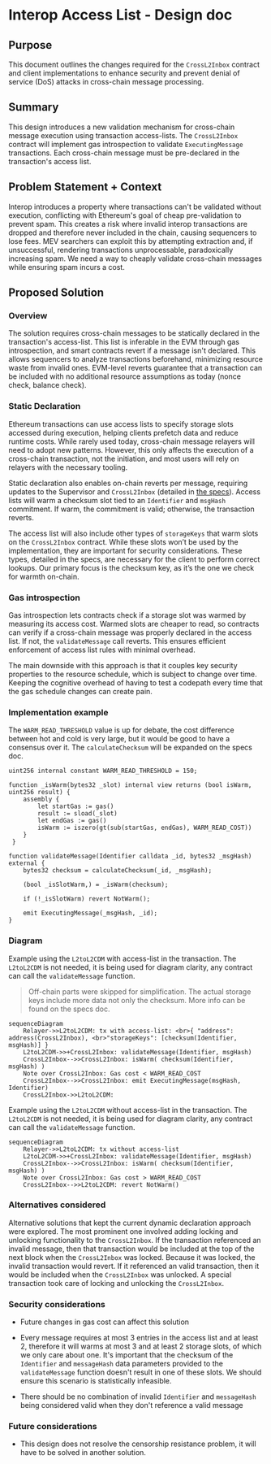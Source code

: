 # Interop Access List - Design doc

## Purpose

This document outlines the changes required for the `CrossL2Inbox` contract and client implementations to enhance security and prevent denial of service (DoS) attacks in cross-chain message processing.

## Summary

This design introduces a new validation mechanism for cross-chain message execution using transaction access-lists. The `CrossL2Inbox` contract will implement gas introspection to validate `ExecutingMessage` transactions. Each cross-chain message must be pre-declared in the transaction's access list.

## Problem Statement + Context

Interop introduces a property where transactions can't be validated without execution, conflicting with Ethereum's goal of cheap pre-validation to prevent spam. This creates a risk where invalid interop transactions are dropped and therefore never included in the chain, causing sequencers to lose fees. MEV searchers can exploit this by attempting extraction and, if unsuccessful, rendering transactions unprocessable, paradoxically increasing spam. We need a way to cheaply validate cross-chain messages while ensuring spam incurs a cost.

## Proposed Solution

### Overview

The solution requires cross-chain messages to be statically declared in the transaction's access-list. This list is inferable in the EVM through gas introspection, and smart contracts revert if a message isn't declared. This allows sequencers to analyze transactions beforehand, minimizing resource waste from invalid ones. EVM-level reverts guarantee that a transaction can be included with no additional resource assumptions as today (nonce check, balance check).

### Static Declaration

Ethereum transactions can use access lists to specify storage slots accessed during execution, helping clients prefetch data and reduce runtime costs. While rarely used today, cross-chain message relayers will need to adopt new patterns. However, this only affects the execution of a cross-chain transaction, not the initiation, and most users will rely on relayers with the necessary tooling.

Static declaration also enables on-chain reverts per message, requiring updates to the Supervisor and `CrossL2Inbox` (detailed in [the specs](https://github.com/ethereum-optimism/specs/pull/612)). Access lists will warm a checksum slot tied to an `Identifier` and `msgHash` commitment. If warm, the commitment is valid; otherwise, the transaction reverts.

The access list will also include other types of `storageKeys` that warm slots on the `CrossL2Inbox` contract. While these slots won’t be used by the implementation, they are important for security considerations. These types, detailed in the specs, are necessary for the client to perform correct lookups. Our primary focus is the checksum key, as it’s the one we check for warmth on-chain.

### Gas introspection

Gas introspection lets contracts check if a storage slot was warmed by measuring its access cost. Warmed slots are cheaper to read, so contracts can verify if a cross-chain message was properly declared in the access list. If not, the `validateMessage` call reverts. This ensures efficient enforcement of access list rules with minimal overhead.

The main downside with this approach is that it couples key security properties to the resource schedule, which is subject to change over time. Keeping the cognitive overhead of having to test a codepath every time that the gas schedule changes can create pain.

### Implementation example

The `WARM_READ_THRESHOLD` value is up for debate, the cost difference between hot and cold is very large, but it would be good to have a consensus over it. The `calculateChecksum` will be expanded on the specs doc.

```solidity
uint256 internal constant WARM_READ_THRESHOLD = 150;

function _isWarm(bytes32 _slot) internal view returns (bool isWarm, uint256 result) {
    assembly {
        let startGas := gas()
        result := sload(_slot)
        let endGas := gas()
        isWarm := iszero(gt(sub(startGas, endGas), WARM_READ_COST))
    }
 }

function validateMessage(Identifier calldata _id, bytes32 _msgHash) external {
    bytes32 checksum = calculateChecksum(_id, _msgHash);

    (bool _isSlotWarm,) = _isWarm(checksum);

    if (!_isSlotWarm) revert NotWarm();

    emit ExecutingMessage(_msgHash, _id);
}
```

### Diagram

Example using the `L2toL2CDM` with access-list in the transaction. The `L2toL2CDM` is not needed, it is being used for diagram clarity, any contract can call the `validateMessage` function.

> Off-chain parts were skipped for simplification. The actual storage keys include more data not only the checksum. More info can be found on the specs doc.

```mermaid
sequenceDiagram
    Relayer->>L2toL2CDM: tx with access-list: <br>{ "address": address(CrossL2Inbox), <br>"storageKeys": [checksum(Identifier, msgHash)] }
    L2toL2CDM->>+CrossL2Inbox: validateMessage(Identifier, msgHash)
    CrossL2Inbox-->>CrossL2Inbox: isWarm( checksum(Identifier, msgHash) )
    Note over CrossL2Inbox: Gas cost < WARM_READ_COST
    CrossL2Inbox-->>CrossL2Inbox: emit ExecutingMessage(msgHash, Identifier)
    CrossL2Inbox->>L2toL2CDM:
```

Example using the `L2toL2CDM` without access-list in the transaction. The `L2toL2CDM` is not needed, it is being used for diagram clarity, any contract can call the `validateMessage` function.

```mermaid
sequenceDiagram
    Relayer->>L2toL2CDM: tx without access-list
    L2toL2CDM->>+CrossL2Inbox: validateMessage(Identifier, msgHash)
    CrossL2Inbox-->>CrossL2Inbox: isWarm( checksum(Identifier, msgHash) )
    Note over CrossL2Inbox: Gas cost > WARM_READ_COST
    CrossL2Inbox-->>L2toL2CDM: revert NotWarm()
```

### Alternatives considered

Alternative solutions that kept the current dynamic declaration approach were explored. The most prominent one involved adding locking and unlocking functionality to the `CrossL2Inbox`. If the transaction referenced an invalid message, then that transaction would be included at the top of the next block when the `CrossL2Inbox` was locked. Because it was locked, the invalid transaction would revert. If it referenced an valid transaction, then it would be included when the `CrossL2Inbox` was unlocked. A special transaction took care of locking and unlocking the `CrossL2Inbox`.

### Security considerations

- Future changes in gas cost can affect this solution

- Every message requires at most 3 entries in the access list and at least 2, therefore it will warms at most 3 and at least 2 storage slots, of which we only care about one. It's important that the checksum of the `Identifier` and `messageHash` data parameters provided to the `validateMessage` function doesn't result in one of these slots. We should ensure this scenario is statistically infeasible.

- There should be no combination of invalid `Identifier` and `messageHash` being considered valid when they don't reference a valid message

### Future considerations

- This design does not resolve the censorship resistance problem, it will have to be solved in another solution.
